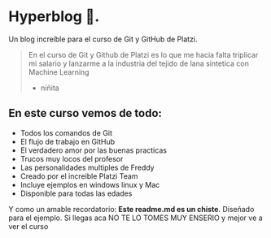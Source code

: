 # Hyperblog 💚.
Un blog increíble para el curso de Git y GitHub de Platzi.
>En el curso de Git y Github de Platzi es lo que me hacia falta triplicar mi salario y lanzarme a la industria del tejido de lana sintetica con Machine Learning 
> - niñita

## En este curso vemos de todo:
* Todos los comandos de Git 
* El flujo de trabajo en GitHub
* El verdadero amor por las buenas practicas 
* Trucos muy locos del profesor 
* Las personalidades multiples de Freddy
* Creado por el increible Platzi Team
* Incluye ejemplos en windows linux y Mac
* Disponible para todas las edades 

Y como un amable recordatorio: **Este readme.md es un chiste**. Diseñado para el ejemplo. Si llegas aca NO TE LO TOMES MUY ENSERIO y mejor ve a ver el curso
